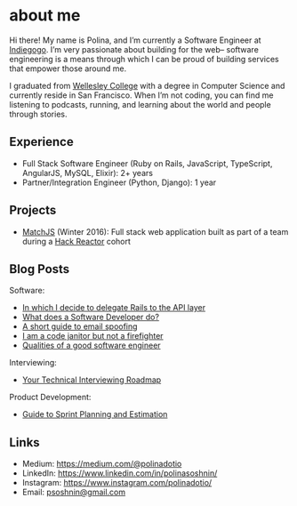 # about me

Hi there! My name is Polina, and I’m currently a Software Engineer at [Indiegogo](https://www.indiegogo.com). I’m very passionate about building for the web– software engineering is a means through which I can be proud of building services that empower those around me.

I graduated from [Wellesley College](http://campaign.wellesley.edu/this-is-the-place) with a degree in Computer Science and currently reside in San Francisco. When I’m not coding, you can find me listening to podcasts, running, and learning about the world and people through stories.

## Experience

- Full Stack Software Engineer (Ruby on Rails, JavaScript, TypeScript, AngularJS, MySQL, Elixir): 2+ years
- Partner/Integration Engineer (Python, Django): 1 year

## Projects

- [MatchJS](https://github.com/httparty/matchjs) (Winter 2016): Full stack web application built as part of a team during a [Hack Reactor](https://www.hackreactor.com/) cohort

## Blog Posts

Software:
- [In which I decide to delegate Rails to the API layer](https://medium.com/@polinadotio/in-which-i-decide-to-delegate-rails-to-the-api-layer-28f07f055d2f)
- [What does a Software Developer do?](https://medium.com/@polinadotio/what-does-a-software-developer-do-107e4c7043b9)
- [A short guide to email spoofing](https://medium.com/@polinadotio/a-short-guide-to-email-spoofing-43db6c80ed6e)
- [I am a code janitor but not a firefighter](https://medium.com/@polinadotio/i-am-a-code-janitor-but-not-a-firefighter-282b95e203c)
- [Qualities of a good software engineer](https://medium.com/@polinadotio/qualities-of-a-good-software-engineer-25e8e0cc7619)

Interviewing:
 - [Your Technical Interviewing Roadmap](https://medium.com/@polinadotio/your-technical-interviewing-roadmap-14ead29c468d)
 
Product Development:
 - [Guide to Sprint Planning and Estimation](https://medium.com/@polinadotio/sprint-planning-1e8f19a0b86a)

## Links

- Medium: https://medium.com/@polinadotio
- LinkedIn: https://www.linkedin.com/in/polinasoshnin/
- Instagram: https://www.instagram.com/polinadotio/
- Email: psoshnin@gmail.com



